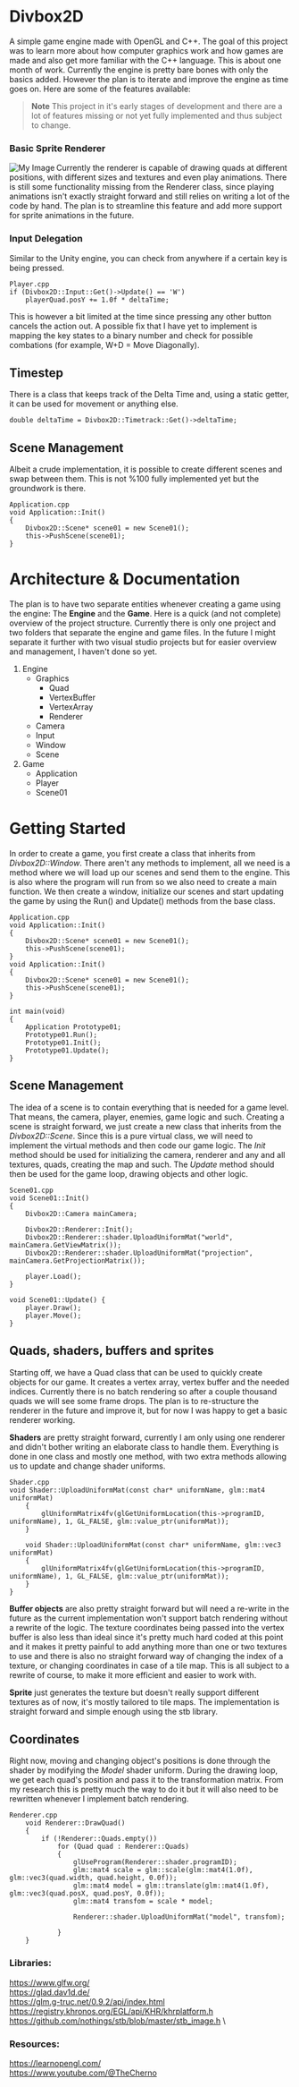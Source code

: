 # Divbox2D
 A simple game engine made with OpenGL and C++. The goal of this project was to learn more about how computer graphics work and how games are made and also get more familiar with the C++ language. This is about one month of work. Currently the engine is pretty bare bones with only the basics added. However the plan is to iterate and improve the engine as time goes on. Here are some of the features available:
 
> **Note**
> This project in it's early stages of development and there are a lot of features missing or not yet fully implemented and thus subject to change. 

 ### Basic Sprite Renderer
<img align="left" src="https://github.com/Angellify/DivineEngine/assets/147601523/2c701894-cf3e-47a8-87ed-cab79b46caf1" alt="My Image"> 
Currently the renderer is capable of drawing quads at different positions, with different sizes and textures and even play animations. There is still some functionality missing from the Renderer class, since playing animations isn't exactly straight forward and still relies on writing a lot of the code by hand. The plan is to streamline this feature and add more support for sprite animations in the future.

<br clear="left"/>

### Input Delegation
Similar to the Unity engine, you can check from anywhere if a certain key is being pressed.
```
Player.cpp
if (Divbox2D::Input::Get()->Update() == 'W')
    playerQuad.posY += 1.0f * deltaTime;
```
This is however a bit limited at the time since pressing any other button cancels the action out. 
A possible fix that I have yet to implement is mapping the key states to a binary number and check for possible combations (for example, W+D = Move Diagonally).

## Timestep
There is a class that keeps track of the Delta Time and, using a static getter, it can be used for movement or anything else.
```
double deltaTime = Divbox2D::Timetrack::Get()->deltaTime;
```

## Scene Management
Albeit a crude implementation, it is possible to create different scenes and swap between them. This is not %100 fully implemented yet but the groundwork is there.

```
Application.cpp
void Application::Init()
{
    Divbox2D::Scene* scene01 = new Scene01();
    this->PushScene(scene01);
}
```

# Architecture & Documentation

The plan is to have two separate entities whenever creating a game using the engine: The **Engine** and the **Game**. Here is a quick (and not complete) overview of the project structure. Currently there is only one project and two folders that separate the engine and game files. In the future I might separate it further with two visual studio projects but for easier overview and management, I haven't done so yet.

1. Engine
   - Graphics
     - Quad
     - VertexBuffer
     - VertexArray
     - Renderer
   - Camera
   - Input
   - Window
   - Scene
2. Game
   - Application
   - Player
   - Scene01
     
# Getting Started

In order to create a game, you first create a class that inherits from *Divbox2D::Window*. There aren't any methods to implement, all we need is a method where we will load up our scenes and send them to the engine. This is also where the program will run from so we also need to create a main function. We then create a window, initialize our scenes and start updating the game by using the Run() and Update() methods from the base class.
```
Application.cpp
void Application::Init()
{
    Divbox2D::Scene* scene01 = new Scene01();
    this->PushScene(scene01);
}
void Application::Init()
{
    Divbox2D::Scene* scene01 = new Scene01();
    this->PushScene(scene01);
}

int main(void)
{
    Application Prototype01;
    Prototype01.Run();
    Prototype01.Init();
    Prototype01.Update();
}
```
## Scene Management
The idea of a scene is to contain everything that is needed for a game level. That means, the camera, player, enemies, game logic and such. Creating a scene is straight forward, we just create a new class that inherits from the *Divbox2D::Scene*. Since this is a pure virtual class, we will need to implement the virtual methods and then code our game logic. The *Init* method should be used for initializing the camera, renderer and any and all textures, quads, creating the map and such. The *Update* method should then be used for the game loop, drawing objects and other logic. 
```
Scene01.cpp
void Scene01::Init()
{
    Divbox2D::Camera mainCamera;

    Divbox2D::Renderer::Init();
    Divbox2D::Renderer::shader.UploadUniformMat("world", mainCamera.GetViewMatrix());
    Divbox2D::Renderer::shader.UploadUniformMat("projection", mainCamera.GetProjectionMatrix());

    player.Load();  
}

void Scene01::Update() {
    player.Draw();
    player.Move();
}
```

## Quads, shaders, buffers and sprites
Starting off, we have a Quad class that can be used to quickly create objects for our game. It creates a vertex array, vertex buffer and the needed indices. Currently there is no batch rendering so after a couple thousand quads we will see some frame drops. The plan is to re-structure the renderer in the future and improve it, but for now I was happy to get a basic renderer working.

**Shaders** are pretty straight forward, currently I am only using one renderer and didn't bother writing an elaborate class to handle them. Everything is done in one class and mostly one method, with two extra methods allowing us to update and change shader uniforms.
```
Shader.cpp
void Shader::UploadUniformMat(const char* uniformName, glm::mat4 uniformMat)
	{
		glUniformMatrix4fv(glGetUniformLocation(this->programID, uniformName), 1, GL_FALSE, glm::value_ptr(uniformMat));
	}

	void Shader::UploadUniformMat(const char* uniformName, glm::vec3 uniformMat)
	{
		glUniformMatrix4fv(glGetUniformLocation(this->programID, uniformName), 1, GL_FALSE, glm::value_ptr(uniformMat));
	}
}
```
**Buffer objects** are also pretty straight forward but will need a re-write in the future as the current implementation won't support batch rendering without a rewrite of the logic. The texture coordinates being passed into the vertex buffer is also less than ideal since it's pretty much hard coded at this point and it makes it pretty painful to add anything more than one or two textures to use and there is also no straight forward way of changing the index of a texture, or changing coordinates in case of a tile map. This is all subject to a rewrite of course, to make it more efficient and easier to work with.

**Sprite** just generates the texture but doesn't really support different textures as of now, it's mostly tailored to tile maps. The implementation is straight forward and simple enough using the stb library. 

## Coordinates

Right now, moving and changing object's positions is done through the shader by modifying the *Model* shader uniform. During the drawing loop, we get each quad's position and pass it to the transformation matrix. From my research this is pretty much the way to do it but it will also need to be rewritten whenever I implement batch rendering.
```
Renderer.cpp
	void Renderer::DrawQuad()
	{
		if (!Renderer::Quads.empty())
			for (Quad quad : Renderer::Quads)
			{
				glUseProgram(Renderer::shader.programID);
				glm::mat4 scale = glm::scale(glm::mat4(1.0f), glm::vec3(quad.width, quad.height, 0.0f));
				glm::mat4 model = glm::translate(glm::mat4(1.0f), glm::vec3(quad.posX, quad.posY, 0.0f));
				glm::mat4 transfom = scale * model;

				Renderer::shader.UploadUniformMat("model", transfom);

			}
	}
```

### Libraries:
https://www.glfw.org/ \
https://glad.dav1d.de/ \
https://glm.g-truc.net/0.9.2/api/index.html \
https://registry.khronos.org/EGL/api/KHR/khrplatform.h \
https://github.com/nothings/stb/blob/master/stb_image.h \


### Resources:
https://learnopengl.com/ \
https://www.youtube.com/@TheCherno 
